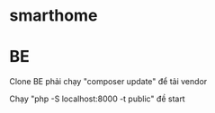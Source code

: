 # smarthome



# BE
Clone BE phải chạy "composer update" để tải vendor

Chạy "php -S localhost:8000 -t public" đề start